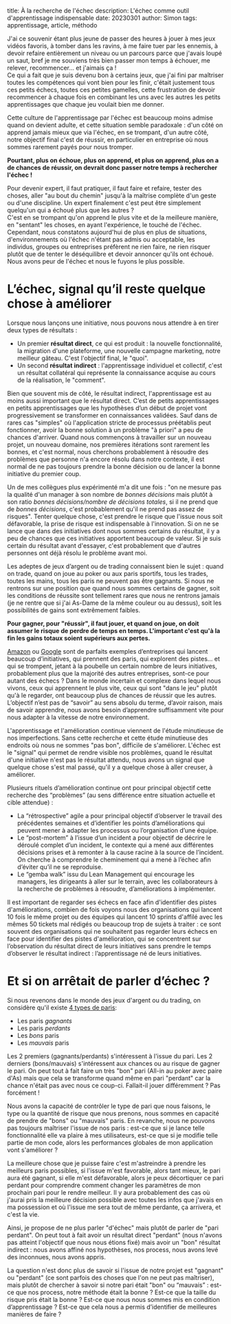 title: À la recherche de l'échec
description: L'échec comme outil d'apprentissage indispensable
date: 20230301
author: Simon
tags: apprentissage, article, méthodo

J'ai ce souvenir étant plus jeune de passer des heures à jouer à mes jeux vidéos favoris, à tomber dans les ravins, à me faire tuer par les ennemis, à devoir refaire entièrement un niveau ou un parcours parce que j'avais loupé un saut, bref je me souviens très bien passer mon temps à échouer, me relever, recommencer... et j'aimais ça !<br>
Ce qui a fait que je suis devenu bon à certains jeux, que j'ai fini par maîtriser toutes les compétences qui vont bien pour les finir, c'était justement tous ces petits échecs, toutes ces petites gamelles, cette frustration de devoir recommencer à chaque fois en combinant les uns avec les autres les petits apprentissages que chaque jeu voulait bien me donner.<br>

Cette culture de l'apprentissage par l'échec est beaucoup moins admise quand on devient adulte, et cette situation semble paradoxale : d'un côté on apprend jamais mieux que via l'échec, en se trompant, d'un autre côté, notre objectif final c'est de réussir, en particulier en entreprise où nous sommes rarement payés pour nous tromper. 

**Pourtant, plus on échoue, plus on apprend, et plus on apprend, plus on a de chances de réussir, on devrait donc passer notre temps à rechercher l'échec !**

Pour devenir expert, il faut pratiquer, il faut faire et refaire, tester des choses, aller "au bout du chemin" jusqu'à la maîtrise complète d'un geste ou d'une discipline. Un expert finalement c'est peut être simplement quelqu'un qui a échoué plus que les autres ?<br>
C'est en se trompant qu'on apprend le plus vite et de la meilleure manière, en "sentant" les choses, en ayant l'expérience, le touché de l'échec.<br>
Cependant, nous constatons aujourd'hui de plus en plus de situations, d'environnements où l'échec n'étant pas admis ou acceptable, les individus, groupes ou entreprises préfèrent ne rien faire, ne rien risquer plutôt que de tenter le déséquilibre et devoir annoncer qu'ils ont échoué. Nous avons peur de l'échec et nous le fuyons le plus possible.

# L’échec, signal qu’il reste quelque chose à améliorer

Lorsque nous lançons une initiative, nous pouvons nous attendre à en tirer deux types de résultats :

* Un premier **résultat direct**, ce qui est produit : la nouvelle fonctionnalité, la migration d'une plateforme, une nouvelle campagne marketing, notre meilleur gâteau. C'est l'objectif final, le "quoi".
* Un second **résultat indirect** : l'apprentissage individuel et collectif, c'est un résultat collatéral qui représente la connaissance acquise au cours de la réalisation, le "comment".

Bien que souvent mis de côté, le résultat indirect, l'apprentissage est au moins aussi important que le résultat direct. C’est de petits apprentissages en petits apprentissages que les hypothèses d’un début de projet vont progressivement se transformer en connaissances validées. Sauf dans de rares cas "simples" où l'application stricte de processus préétablis peut fonctionner, avoir la bonne solution à un problème "à priori" a peu de chances d'arriver. Quand nous commençons à travailler sur un nouveau projet, un nouveau domaine, nos premières itérations sont rarement les bonnes, et c'est normal, nous cherchons probablement à résoudre des problèmes que personne n'a encore résolu dans notre contexte, il est normal de ne pas toujours prendre la bonne décision ou de lancer la bonne initiative du premier coup.

Un de mes collègues plus expérimenté m'a dit une fois  : "on ne mesure pas la qualité d'un manager à son nombre de *bonnes décisions* mais plutôt à son ratio *bonnes décisions/nombre de décisions totales*, si il ne prend que de *bonnes décisions*, c'est probablement qu'il ne prend pas assez de risques". Tenter quelque chose, c'est prendre le risque que l'issue nous soit défavorable, la prise de risque est indispensable à l'innovation. Si on ne se lance que dans des initiatives dont nous sommes certains du résultat, il y a peu de chances que ces initiatives apportent beaucoup de valeur. Si je suis certain du résultat avant d'essayer, c'est probablement que d'autres personnes ont déjà résolu le problème avant moi.

Les adeptes de jeux d’argent ou de trading connaissent bien le sujet : quand on trade, quand on joue au poker ou aux paris sportifs, tous les trades, toutes les mains, tous les paris ne peuvent pas être gagnants. Si nous ne rentrons sur une position que quand nous sommes certains de gagner, soit les conditions de réussite sont tellement rares que nous ne rentrons jamais (je ne rentre que si j'ai As-Dame de la même couleur ou au dessus), soit les possibilités de gains sont extrêmement faibles.<br>

**Pour gagner, pour "réussir", il faut jouer, et quand on joue, on doit assumer le risque de perdre de temps en temps. L'important c'est qu'à la fin les gains totaux soient supérieurs aux pertes.**

[Amazon](https://www.businessinsider.com/amazon-products-services-failed-discontinued-2019-3?r=US&IR=T#amazon-storywriter-5) ou [Google](https://killedbygoogle.com/) sont de parfaits exemples d’entreprises qui lancent beaucoup d’initiatives, qui prennent des paris, qui explorent des pistes… et qui se trompent, jetant à la poubelle un certain nombre de leurs initiatives, probablement plus que la majorité des autres entreprises, sont-ce pour autant des échecs ? Dans le monde incertain et complexe dans lequel nous vivons, ceux qui apprennent le plus vite, ceux qui sont "dans le jeu" plutôt qu'à le regarder, ont beaucoup plus de chances de réussir que les autres. L’objectif n’est pas de “savoir” au sens absolu du terme, d’avoir raison, mais de savoir apprendre, nous avons besoin d’apprendre suffisamment vite pour nous adapter à la vitesse de notre environnement.

L'apprentissage et l'amélioration continue viennent de l'étude minutieuse de nos imperfections. Sans cette recherche et cette étude minutieuse des endroits où nous ne sommes "pas bon", difficile de s'améliorer. L'échec est le "signal" qui permet de rendre visible nos problèmes, quand le résultat d'une initiative n'est pas le résultat attendu, nous avons un signal que quelque chose s'est mal passé, qu'il y a quelque chose à aller creuser, à améliorer.

Plusieurs rituels d’amélioration continue ont pour principal objectif cette recherche des “problèmes” (au sens différence entre situation actuelle et cible attendue) :

* La “rétrospective” agile a pour principal objectif d’observer le travail des précédentes semaines et d’identifier les points d’améliorations qui peuvent mener à adapter les processus ou l’organisation d’une équipe.
* Le “post-mortem” à l’issue d’un incident a pour objectif de décrire le déroulé complet d’un incident, le contexte qui a mené aux différentes décisions prises et à remonter à la cause racine à la source de l’incident. On cherche à comprendre le cheminement qui a mené à l’échec afin d’éviter qu’il ne se reproduise.
* Le “gemba walk” issu du Lean Management qui encourage les managers, les dirigeants à aller sur le terrain, avec les collaborateurs à la recherche de problèmes à résoudre, d’améliorations à implémenter. 

Il est important de regarder ses échecs en face afin d'identifier des pistes d'améliorations, combien de fois voyons nous des organisations qui lancent 10 fois le même projet ou des équipes qui lancent 10 sprints d'affilé avec les mêmes 50 tickets mal rédigés ou beaucoup trop de sujets à traiter : ce sont souvent des organisations qui ne souhaitent pas regarder leurs échecs en face pour identifier des pistes d'amélioration, qui se concentrent sur l’observation du résultat direct de leurs initiatives sans prendre le temps d’observer le résultat indirect : l’apprentissage né de leurs initiatives.

# Et si on arrêtait de parler d’échec ?

Si nous revenons dans le monde des jeux d'argent ou du trading, on considère qu'il existe [4 types de paris](https://www.goodreads.com/book/show/44130323-the-rule):

* Les paris *gagnants*
* Les paris *perdants*
* Les *bons* paris
* Les *mauvais* paris

Les 2 premiers (gagnants/perdants) s'intéressent à l'issue du pari. Les 2 derniers (bons/mauvais) s'intéressent aux chances ou au risque de gagner le pari. On peut tout à fait faire un très "bon" pari (All-in au poker avec paire d'As) mais que cela se transforme quand même en pari "perdant" car la chance n'était pas avec nous ce coup-ci. Fallait-il jouer différemment ? Pas forcément !

Nous avons la capacité de contrôler le type de pari que nous faisons, le type ou la quantité de risque que nous prenons, nous sommes en capacité de prendre de "bons" ou "mauvais" paris. En revanche, nous ne pouvons pas toujours maîtriser l'issue de nos paris : est-ce que si je lance telle fonctionnalité elle va plaire à mes utilisateurs, est-ce que si je modifie telle partie de mon code, alors les performances globales de mon application vont s'améliorer ?

La meilleure chose que je puisse faire c'est m'astreindre à prendre les meilleurs paris possibles, si l'issue m'est favorable, alors tant mieux, le pari aura été gagnant, si elle m'est défavorable, alors je peux décortiquer ce pari perdant pour comprendre comment changer les paramètres de mon prochain pari pour le rendre meilleur. Il y aura probablement des cas où j'aurai pris la meilleure décision possible avec toutes les infos que j'avais en ma possession et où l'issue me sera tout de même perdante, ça arrivera, et c'est la vie.

Ainsi, je propose de ne plus parler "d'échec" mais plutôt de parler de "pari perdant". On peut tout à fait avoir un résultat direct "perdant" (nous n'avons pas atteint l'objectif que nous nous étions fixé) mais avoir un "bon" résultat indirect : nous avons affiné nos hypothèses, nos process, nous avons levé des inconnues, nous avons appris.

La question n'est donc plus de savoir si l'issue de notre projet est "gagnant" ou "perdant" (ce sont parfois des choses que l'on ne peut pas maîtriser), mais plutôt de chercher à savoir si notre pari était "bon" ou “mauvais” : est-ce que nos process, notre méthode était la bonne ? Est-ce que la taille du risque pris était la bonne ? Est-ce que nous nous sommes mis en condition d’apprentissage ? Est-ce que cela nous a permis d’identifier de meilleures manières de faire ?
